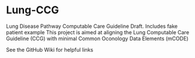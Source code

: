 # Lung-CCG
Lung Disease Pathway Computable Care Guideline Draft. Includes fake patient example
This project is aimed at aligning the Lung Computable Care Guideline (CCG) with minimal Common Oconology Data Elements (mCODE)

See the GitHub Wiki for helpful links
